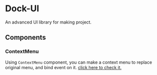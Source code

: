 # Dock-UI

An advanced UI library for making project.

## Components

### ContextMenu

Using `ContextMenu` component, you can make a context menu to replace original menu, and bind event on it. [click here to check it.](https://github.com/ez2ui/dock-ui/tree/main/packages/context-menu)
